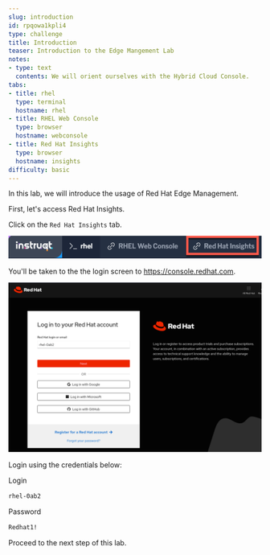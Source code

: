 ```yaml
---
slug: introduction
id: rpqowa1kpli4
type: challenge
title: Introduction
teaser: Introduction to the Edge Mangement Lab
notes:
- type: text
  contents: We will orient ourselves with the Hybrid Cloud Console.
tabs:
- title: rhel
  type: terminal
  hostname: rhel
- title: RHEL Web Console
  type: browser
  hostname: webconsole
- title: Red Hat Insights
  type: browser
  hostname: insights
difficulty: basic
---
```

In this lab, we will introduce the usage of Red Hat Edge Management.

First, let's access Red Hat Insights.

Click on the `Red Hat Insights` tab.

![insights tab](../assets/insightstab.png)

You'll be taken to the the login screen to https://console.redhat.com.

![cloud.redhat.com Login](../assets/cloud.redhat.com-homepage-v2.png)

Login using the credentials below:

Login

```bash
rhel-0ab2
```

Password

```bash
Redhat1!
```

Proceed to the next step of this lab.
